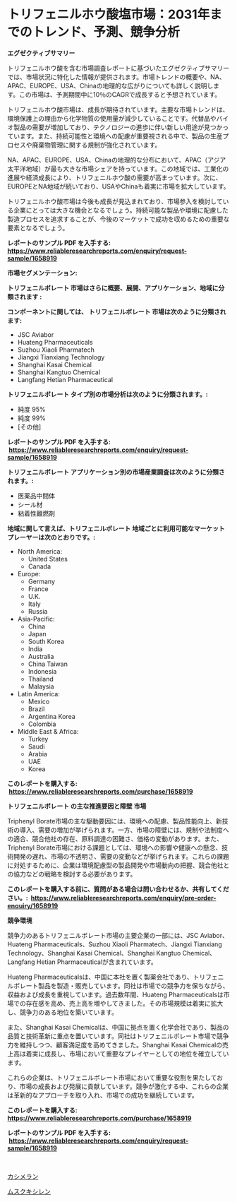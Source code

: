 <p><h1>トリフェニルホウ酸塩市場：2031年までのトレンド、予測、競争分析</h1></p><p><strong>エグゼクティブサマリー</strong></p>
<p><p>トリフェニルホウ酸を含む市場調査レポートに基づいたエグゼクティブサマリーでは、市場状況に特化した情報が提供されます。市場トレンドの概要や、NA、APAC、EUROPE、USA、Chinaの地理的な広がりについても詳しく説明します。この市場は、予測期間中に10％のCAGRで成長すると予想されています。</p><p>トリフェニルホウ酸市場は、成長が期待されています。主要な市場トレンドは、環境保護上の理由から化学物質の使用量が減少していることです。代替品やバイオ製品の需要が増加しており、テクノロジーの進歩に伴い新しい用途が見つかっています。また、持続可能性と環境への配慮が重要視される中で、製品の生産プロセスや廃棄物管理に関する規制が強化されています。</p><p>NA、APAC、EUROPE、USA、Chinaの地理的な分布において、APAC（アジア太平洋地域）が最も大きな市場シェアを持っています。この地域では、工業化の進展や経済成長により、トリフェニルホウ酸の需要が高まっています。次に、EUROPEとNA地域が続いており、USAやChinaも着実に市場を拡大しています。</p><p>トリフェニルホウ酸市場は今後も成長が見込まれており、市場参入を検討している企業にとっては大きな機会となるでしょう。持続可能な製品や環境に配慮した製造プロセスを追求することが、今後のマーケットで成功を収めるための重要な要素となるでしょう。</p></p>
<p><strong>レポートのサンプル PDF を入手する: <a href="https://www.reliableresearchreports.com/enquiry/request-sample/1658919">https://www.reliableresearchreports.com/enquiry/request-sample/1658919</a></strong></p>
<p><strong>市場セグメンテーション:</strong></p>
<p><strong> トリフェニルボレート 市場はさらに概要、展開、アプリケーション、地域に分類されます :</strong></p>
<p><strong>コンポーネントに関しては、 トリフェニルボレート 市場は次のように分類されます: &nbsp;</strong></p>
<p><ul><li>JSC Aviabor</li><li>Huateng Pharmaceuticals</li><li>Suzhou Xiaoli Pharmatech</li><li>Jiangxi Tianxiang Technology</li><li>Shanghai Kasai Chemical</li><li>Shanghai Kangtuo Chemical</li><li>Langfang Hetian Pharmaceutical</li></ul></p>
<p><strong> トリフェニルボレート タイプ別の市場分析は次のように分類されます。:</strong></p>
<p><ul><li>純度 95%</li><li>純度 99%</li><li>[その他]</li></ul></p>
<p><strong>レポートのサンプル PDF を入手する: &nbsp;<a href="https://www.reliableresearchreports.com/enquiry/request-sample/1658919">https://www.reliableresearchreports.com/enquiry/request-sample/1658919</a></strong></p>
<p><strong> トリフェニルボレート アプリケーション別の市場産業調査は次のように分類されます。:</strong></p>
<p><ul><li>医薬品中間体</li><li>シール材</li><li>粘着性難燃剤</li></ul></p>
<p><strong>地域に関して言えば、トリフェニルボレート 地域ごとに利用可能なマーケットプレーヤーは次のとおりです。:</strong></p>
<p><ul>
    <li>
        North America:
        <ul>
            <li>United States</li>
            <li>Canada</li>
        </ul>
    </li>
    <li>
        Europe:
        <ul>
            <li>Germany</li>
            <li>France</li>
            <li>U.K.</li>
            <li>Italy</li>
            <li>Russia</li>
        </ul>
    </li>
    <li>
        Asia-Pacific:
        <ul>
            <li>China</li>
            <li>Japan</li>
            <li>South Korea</li>
            <li>India</li>
            <li>Australia</li>
            <li>China Taiwan</li>
            <li>Indonesia</li>
            <li>Thailand</li>
            <li>Malaysia</li>
        </ul>
    </li>
    <li>
        Latin America:
        <ul>
            <li>Mexico</li>
            <li>Brazil</li>
            <li>Argentina Korea</li>
            <li>Colombia</li>
        </ul>
    </li>
    <li>
        Middle East & Africa:
        <ul>
            <li>Turkey</li>
            <li>Saudi</li>
            <li>Arabia</li>
            <li>UAE</li>
            <li>Korea</li>
        </ul>
    </li>
    </ul></p>
<p><strong>このレポートを購入する: &nbsp;<a href="https://www.reliableresearchreports.com/purchase/1658919">https://www.reliableresearchreports.com/purchase/1658919</a></strong></p>
<p><strong>トリフェニルボレート の主な推進要因と障壁 市場</strong></p>
<p><p>Triphenyl Borate市場の主な駆動要因には、環境への配慮、製品性能向上、新技術の導入、需要の増加が挙げられます。一方、市場の障壁には、規制や法制度への適合、競合他社の存在、原料調達の困難さ、価格の変動があります。また、Triphenyl Borate市場における課題としては、環境への影響や健康への懸念、技術開発の遅れ、市場の不透明さ、需要の変動などが挙げられます。これらの課題に対処するために、企業は環境配慮型の製品開発や市場動向の把握、競合他社との協力などの戦略を検討する必要があります。</p></p>
<p><strong>このレポートを購入する前に、質問がある場合は問い合わせるか、共有してください。:&nbsp; <a href="https://www.reliableresearchreports.com/enquiry/pre-order-enquiry/1658919">https://www.reliableresearchreports.com/enquiry/pre-order-enquiry/1658919</a></strong></p>
<p><strong>競争環境</strong></p>
<p><p>競争力のあるトリフェニルボレート市場の主要企業の一部には、JSC Aviabor、Huateng Pharmaceuticals、Suzhou Xiaoli Pharmatech、Jiangxi Tianxiang Technology、Shanghai Kasai Chemical、Shanghai Kangtuo Chemical、Langfang Hetian Pharmaceuticalが含まれています。</p><p>Huateng Pharmaceuticalsは、中国に本社を置く製薬会社であり、トリフェニルボレート製品を製造・販売しています。同社は市場での競争力を保ちながら、収益および成長を重視しています。過去数年間、Huateng Pharmaceuticalsは市場での存在感を高め、売上高を増やしてきました。その市場規模は着実に拡大し、競争力のある地位を築いています。</p><p>また、Shanghai Kasai Chemicalは、中国に拠点を置く化学会社であり、製品の品質と技術革新に重点を置いています。同社はトリフェニルボレート市場で競争力を維持しつつ、顧客満足度を高めてきました。Shanghai Kasai Chemicalの売上高は着実に成長し、市場において重要なプレイヤーとしての地位を確立しています。</p><p>これらの企業は、トリフェニルボレート市場において重要な役割を果たしており、市場の成長および発展に貢献しています。競争が激化する中、これらの企業は革新的なアプローチを取り入れ、市場での成功を継続しています。</p></p>
<p><strong>このレポートを購入する: &nbsp; <a href="https://www.reliableresearchreports.com/purchase/1658919">https://www.reliableresearchreports.com/purchase/1658919</a></strong></p>
<p><strong>レポートのサンプル PDF を入手する: &nbsp;<a href="https://www.reliableresearchreports.com/enquiry/request-sample/1658919">https://www.reliableresearchreports.com/enquiry/request-sample/1658919</a></strong><strong></strong></p>
<p>&nbsp;</p>
<p><p><a href="https://github.com/vlcostes/Market-Research-Report-List-1/blob/main/153180312452.md">カシメラン</a></p><p><a href="https://github.com/EstaSprer20231/Market-Research-Report-List-1/blob/main/652201812453.md">ムスクキシレン</a></p></p>